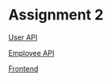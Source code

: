 # Assignment 2

[User API](http://20.2.128.239:8001/api/user)

[Employee API](http://20.2.128.239:8001/api/emp)

[Frontend](http://20.2.128.239:3000)
